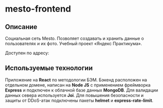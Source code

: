 # mesto-frontend
## Описание

Cоциальная сеть Mesto. Позволяет создавать и хранить данные о пользователях и их фото. Учебный проект «Яндекс Практикума». 

Доступен по адресу:<br>


## Используемые технологии

Приложение на **React** по методологии БЭМ. Бэкенд расположен на отдельном домене, написан на **Node JS** с применением фреймворка **Express** и подключен к облачной базе данных **MongoDB**. Для валидации данных севера используется **Joi**. Для повышения безопасности и защиты от DDoS-атак подключены пакеты **helmet** и **express-rate-limit**. 
